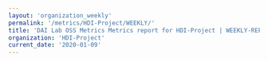 ```yaml
---
layout: 'organization_weekly'
permalink: '/metrics/HDI-Project/WEEKLY/'
title: 'DAI Lab OSS Metrics Metrics report for HDI-Project | WEEKLY-REPORT-2020-01-09'
organization: 'HDI-Project'
current_date: '2020-01-09'
---
```

